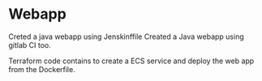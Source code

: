 # Webapp

Creted a java webapp using Jenskinffile
Created a Java webapp using gitlab CI too.

Terraform code contains to create a ECS service and deploy the web app from the Dockerfile.
